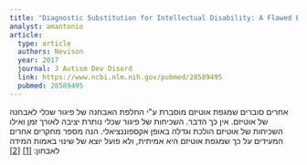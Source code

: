 ```yaml
---
title: "Diagnostic Substitution for Intellectual Disability: A Flawed Explanation for the Rise in Autism"
analyst: amantonio
article:
  type: article
  authors: Nevison
  year: 2017
  journal: J Autism Dev Disord
  link: https://www.ncbi.nlm.nih.gov/pubmed/28589495
  pubmed: 28589495
---
```


אחרים סוברים שמגפת אוטיזם מוסברת ע"י החלפת האבחנה של פיגור שכלי לאבחנה של אוטיזם. אין כך הדבר. השכיחות של פיגור שכלי נותרת יציבה לאורך זמן ואילו השכיחות של אוטיזם הולכת וגדלה באופן אקספוננציאלי.
הנה מספר מחקרים אחרים המעידים על כך שמגפת אוטיזם היא אמיתית, ולא פועל יוצא של שינוי באמות המידה לאבחון: [[1]](https://www.ncbi.nlm.nih.gov/pubmed/19234401) [[2]](https://www.ncbi.nlm.nih.gov/pubmed/12860781)
